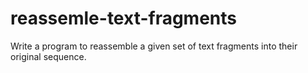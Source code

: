 # reassemle-text-fragments
Write a program to reassemble a given set of text fragments into their original sequence.
